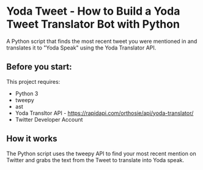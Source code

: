 # Yoda Tweet - How to Build a Yoda Tweet Translator Bot with Python
A Python script that finds the most recent tweet you were mentioned in and translates it to "Yoda Speak" using the Yoda Translator API.

## Before you start:
This project requires:

* Python 3 
* tweepy
* ast
* Yoda Transltor API - https://rapidapi.com/orthosie/api/yoda-translator/
* Twitter Developer Account


## How it works
The Python script uses the tweepy API to find your most recent mention on Twitter and grabs the text from the Tweet to translate into Yoda speak.

